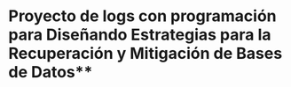 # Proyecto de logs con programación para Diseñando Estrategias para la Recuperación y Mitigación de Bases de Datos**